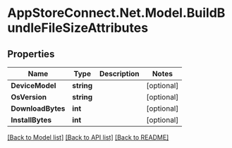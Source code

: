 # AppStoreConnect.Net.Model.BuildBundleFileSizeAttributes

## Properties

Name | Type | Description | Notes
------------ | ------------- | ------------- | -------------
**DeviceModel** | **string** |  | [optional] 
**OsVersion** | **string** |  | [optional] 
**DownloadBytes** | **int** |  | [optional] 
**InstallBytes** | **int** |  | [optional] 

[[Back to Model list]](../README.md#documentation-for-models) [[Back to API list]](../README.md#documentation-for-api-endpoints) [[Back to README]](../README.md)

